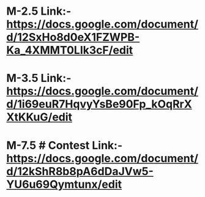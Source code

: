 # M-2.5 Link:- https://docs.google.com/document/d/12SxHo8d0eX1FZWPB-Ka_4XMMT0LIk3cF/edit

# M-3.5 Link:- https://docs.google.com/document/d/1i69euR7HqvyYsBe90Fp_kOqRrXXtKKuG/edit

# M-7.5 # Contest Link:- https://docs.google.com/document/d/12kShR8b8pA6dDaJVw5-YU6u69Qymtunx/edit